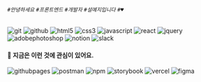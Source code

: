 <!--
**s2yeji/s2yeji** is a ✨ _special_ ✨ repository because its `README.md` (this file) appears on your GitHub profile.

Here are some ideas to get you started:

- 🔭 I’m currently working on ...
- 🌱 I’m currently learning ...
- 👯 I’m looking to collaborate on ...
- 🤔 I’m looking for help with ...
- 💬 Ask me about ...
- 📫 How to reach me: ...
- 😄 Pronouns: ...
- ⚡ Fun fact: ...
-->

<!-- Header -->
<!-- 짧은 인사말 혹은 소개 -->
###### `#안녕하세요` `#프론트엔드` `#개발자` `#설예지입니다` `#♥`
<!-- 
안녕하세요 프론트엔드 개발자 설예지입니다.
- 개발자이자 디자인과 기획에도 관심이 많습니다.
- 유아이유엑스 개선을 통한 사용자 겅혐의 만족도 높이는 것이 목표입니다.
- 디자인 시스템과 티디디 등을 통해 효율적이고 안정적인 개발을 지향합니다.
-->

<!-- Body -->
<!-- badge -->
<!-- 
https://simpleicons.org/ 
![로고명](https://img.shields.io/badge/로고명-222222.svg?&style=for-the-badge&logo=로고명&logoColor=로고색상이름)
-->
<!-- #### 능숙한 것 -->
<!-- 
과정 상에서 배운 것, 포트폴리오에 포함된 것
-->
<!-- ![nextdotjs](https://img.shields.io/badge/nextdotjs-000000.svg?&style=for-the-badge&logo=nextdotjs&logoColor=white)
![Tailwind CSS](https://img.shields.io/badge/tailwindcss-06B6D4.svg?&style=for-the-badge&logo=tailwindcss&logoColor=white)
![Bootstrap](https://img.shields.io/badge/bootstrap-7952B3.svg?&style=for-the-badge&logo=bootstrap&logoColor=white) -->
![git](https://img.shields.io/badge/git-222222.svg?&style=for-the-badge&logo=git&logoColor=ffffff)
![github](https://img.shields.io/badge/github-222222.svg?&style=for-the-badge&logo=github&logoColor=ffffff)
![html5](https://img.shields.io/badge/html5-222222.svg?&style=for-the-badge&logo=html5&logoColor=ffffff)
![css3](https://img.shields.io/badge/css3-222222.svg?&style=for-the-badge&logo=css3&logoColor=ffffff)
![javascript](https://img.shields.io/badge/javascript-222222.svg?&style=for-the-badge&logo=javascript&logoColor=ffffff)
![react](https://img.shields.io/badge/react-222222.svg?&style=for-the-badge&logo=react&logoColor=white)
![jquery](https://img.shields.io/badge/jquery-222222.svg?&style=for-the-badge&logo=jquery&logoColor=ffffff)
![adobephotoshop](https://img.shields.io/badge/photoshop-222222.svg?&style=for-the-badge&logo=adobephotoshop&logoColor=ffffff)
![notion](https://img.shields.io/badge/notion-222222.svg?&style=for-the-badge&logo=notion&logoColor=ffffff)
![slack](https://img.shields.io/badge/slack-222222.svg?&style=for-the-badge&logo=slack&logoColor=white) 

#### 🐣 지금은 이런 것에 관심이 있어요.
<!-- 
개념질문이나 어려운 질문이 들어오면 대답하기 어려운 거나,
아직 배우고 있는 것,
혹은 배우고 싶은 것
-->
![githubpages](https://img.shields.io/badge/githubpages-222222.svg?&style=for-the-badge&logo=githubpages&logoColor=white)
![postman](https://img.shields.io/badge/postman-222222.svg?&style=for-the-badge&logo=postman&logoColor=white)
![npm](https://img.shields.io/badge/npm-222222.svg?&style=for-the-badge&logo=npm&logoColor=white)
![storybook](https://img.shields.io/badge/storybook-222222.svg?&style=for-the-badge&logo=storybook&logoColor=white)
![vercel](https://img.shields.io/badge/vercel-222222.svg?&style=for-the-badge&logo=vercel&logoColor=white) 
![figma](https://img.shields.io/badge/figma-222222.svg?&style=for-the-badge&logo=figma&logoColor=white) 

<!-- #### 📂 포트폴리오
|프로젝트명|맡은 역할|GitHub 주소|스크린샷|
|-|-|-|-|
|제일 잘한 거(파이널 프로젝트 정도)|프론트엔드|gitHub 주소|스크린샷| 
|새로운 기술 반영된 거|프론트엔드|gitHub 주소|스크린샷|
|무난한 사이드 프로젝트<br>(여행, 맛집, 쇼핑몰, 블로그, ...)|프론트엔드|gitHub 주소|스크린샷| -->